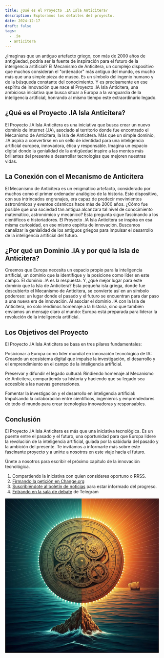 ```yaml
---
title: ¿Qué es el Proyecto .IA Isla Anticitera?
description: Exploramos los detalles del proyecto.
date: 2024-12-17
draft: false
tags:
  - .ia
  - anticitera
---
```


¿Imaginas que un antiguo artefacto griego, con más de 2000 años de antigüedad, podría ser la fuente de inspiración para el futuro de la inteligencia artificial? El Mecanismo de Anticitera, un complejo dispositivo que muchos consideran el "ordenador" más antiguo del mundo, es mucho más que una simple pieza de museo. Es un símbolo del ingenio humano y de la búsqueda constante del conocimiento. Y es precisamente en ese espíritu de innovación que nace el Proyecto .IA Isla Anticitera, una ambiciosa iniciativa que busca situar a Europa a la vanguardia de la inteligencia artificial, honrando al mismo tiempo este extraordinario legado.

## ¿Qué es el Proyecto .IA Isla Anticitera?

El Proyecto .IA Isla Anticitera es una iniciativa que busca crear un nuevo dominio de internet (.IA), asociado al territorio donde fue encontrado el Mecanismo de Anticitera, la Isla de Anticitera. Más que un simple dominio, .IA aspira a convertirse en un sello de identidad para una inteligencia artificial europea, innovadora, ética y responsable. Imagina un espacio digital donde la genialidad de la antigüedad inspire a las mentes más brillantes del presente a desarrollar tecnologías que mejoren nuestras vidas.

## La Conexión con el Mecanismo de Anticitera

El Mecanismo de Anticitera es un enigmático artefacto, considerado por muchos como el primer ordenador analógico de la historia. Este dispositivo, con sus intrincados engranajes, era capaz de predecir movimientos astronómicos y eventos cósmicos hace más de 2000 años. ¿Cómo fue posible que una sociedad tan antigua alcanzara tal nivel de conocimiento matemático, astronómico y mecánico? Esta pregunta sigue fascinando a los científicos e historiadores. El Proyecto .IA Isla Anticitera se inspira en esa misma curiosidad, en ese mismo espíritu de innovación. Buscamos canalizar la genialidad de los antiguos griegos para impulsar el desarrollo de la inteligencia artificial del futuro.

## ¿Por qué un Dominio .IA y por qué la Isla de Anticitera?

Creemos que Europa necesita un espacio propio para la inteligencia artificial, un dominio que la identifique y la posicione como líder en este campo. El dominio .IA es la respuesta. Y, ¿qué mejor lugar para este dominio que la Isla de Anticitera? Esta pequeña isla griega, donde fue descubierto el Mecanismo de Anticitera, se convierte así en un símbolo poderoso: un lugar donde el pasado y el futuro se encuentran para dar paso a una nueva era de innovación. Al asociar el dominio .IA con la Isla de Anticitera, no solo rendimos homenaje a la historia, sino que también enviamos un mensaje claro al mundo: Europa está preparada para liderar la revolución de la inteligencia artificial.

## Los Objetivos del Proyecto

El Proyecto .IA Isla Anticitera se basa en tres pilares fundamentales:

Posicionar a Europa como líder mundial en innovación tecnológica de IA: Creando un ecosistema digital que impulse la investigación, el desarrollo y el emprendimiento en el campo de la inteligencia artificial.

Preservar y difundir el legado cultural: Rindiendo homenaje al Mecanismo de Anticitera, compartiendo su historia y haciendo que su legado sea accesible a las nuevas generaciones.

Fomentar la investigación y el desarrollo en inteligencia artificial: Impulsando la colaboración entre científicos, ingenieros y emprendedores de todo el mundo para crear tecnologías innovadoras y responsables.

## Conclusión

El Proyecto .IA Isla Anticitera es más que una iniciativa tecnológica. Es un puente entre el pasado y el futuro, una oportunidad para que Europa lidere la revolución de la inteligencia artificial, guiada por la sabiduría del pasado y la ambición del presente. Te invitamos a informarte más sobre este fascinante proyecto y a unirte a nosotros en este viaje hacia el futuro.

Únete a nosotros para escribir el próximo capítulo de la innovación tecnológica.

1.  Compartiendo la iniciativa con quien consideres oportuno o RRSS.
2.  [Firmando la petición en Change.org](https://chng.it/hqCyzBpwgW)
3.  [Suscribiéndote al boletín de noticias](https://docs.google.com/forms/d/e/1FAIpQLSeptFS3-XMVTeBFQzDEl1O55hkXhtOgYmMSEfpLLJk11UZEOA/viewform?usp=sf_link%27) para estar informado del progreso.
4.  [Entrando en la sala de debate](https://t.me/+oAeZGMsePDg2ZDI0) de Telegram

![IA Anticitera](/img/AnticiteraIAwhatis.webp)
